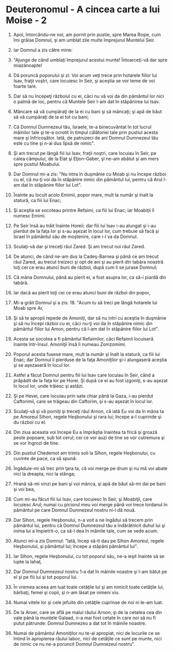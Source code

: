 # Deuteronomul - A cincea carte a lui Moise - 2

1. Apoi, întorcându-ne noi, am pornit prin pustie, spre Marea Roşie, cum îmi grăise Domnul, şi am umblat zile multe împrejurul Muntelui Seir. 

2. Iar Domnul a zis către mine:

3. "Ajunge de când umblaţi împrejurul acestui munte! Întoarceţi-vă dar spre miazănoapte!

4. Dă poruncă poporului şi zi: Voi acum veţi trece prin hotarele fiilor lui Isav, fraţii voştri, care locuiesc în Seir, şi aceştia se vor teme de voi foarte tare. 

5. Dar să nu începeţi războiul cu ei, căci nu vă voi da din pământul lor nici o palmă de loc, pentru că Muntele Seir l-am dat în stăpânirea lui Isav.

6. Mâncare să vă cumpăraţi de la ei cu bani şi să mâncaţi; şi apă de băut să vă cumpăraţi de la ei tot cu bani; 

7. Că Domnul Dumnezeul tău, Israele, te-a binecuvântat în tot lucrul mâinilor tale şi te-a ocrotit în timpul călătoriei tale prin pustiul acesta mare şi înfricoşător. Iată, de patruzeci de ani Domnul Dumnezeul tău este cu tine şi n-ai dus lipsă de nimic". 

8. Şi am trecut pe lângă fiii lui Isav, fraţii noştri, care locuiau în Seir, pe calea câmpului, de la Elat şi Eţion-Gaber, şi ne-am abătut şi am mers spre pustiul Moabului. 

9. Dar Domnul mi-a zis: "Nu intra în duşmănie cu Moab şi nu începe război cu el, că nu-ţi voi da în stăpânire nimic din pământul lui, pentru că Arul l-am dat în stăpânire fiilor lui Lot". 

10. Înainte au locuit acolo Emimii, popor mare, mult la număr şi înalt la statură, ca fiii lui Enac; 

11. Şi aceştia se socoteau printre Refaimi, ca fiii lui Enac; iar Moabiţii îi numesc Emimi. 

12. Pe Seir însă au trăit înainte Horeii; dar fiii lui Isav i-au alungat şi i-au pierdut de la faţa lor şi s-au aşezat în locul lor, cum trebuie să facă şi Israel în pământul său de moştenire, care i-l va da Domnul. 

13. Sculaţi-vă dar şi treceţi râul Zared. Şi am trecut noi râul Zared. 

14. De atunci, de când ne-am dus la Cadeş-Barnea şi până ce am trecut râul Zared, au trecut treizeci şi opt de ani şi au pierit din tabăra noastră toţi cei ce erau atunci buni de război, după cum li se jurase Domnul; 

15. Că mâna Domnului, până au pierit ei, a fost asupra lor, ca să-i piardă din tabără. 

16. Iar dacă au pierit toţi cei ce erau atunci buni de război din popor, 

17. Mi-a grăit Domnul şi a zis: 18. "Acum tu să treci pe lângă hotarele lui Moab spre Ar, 

19. Şi să te apropii repede de Amoniţi, dar să nu intri cu aceştia în duşmănie şi să nu începi război cu ei, căci nu-ţi voi da în stăpânire nimic din pământul fiilor lui Amon, pentru că l-am dat în stăpânire fiilor lui Lot". 

20. Acesta se socotea a fi pământul Refaimilor, căci Refaimii locuiseră înainte într-însul. Amoniţii însă îi numeau Zomzomimi. 

21. Poporul acesta fusese mare, mult la număr şi înalt la statură, ca fiii lui Enac; dar Domnul îi pierduse de la faţa Amoniţilor şi-i alungaseră aceştia şi se aşezaseră în locul lor. 

22. Astfel a făcut Domnul pentru fiii lui Isav care locuiau în Seir, când a prăpădit de la faţa lor pe Horei. Şi după ce ei au fost izgoniţi, s-au aşezat în locul lor, unde trăiesc şi astăzi. 

23. Şi pe Hevei, care locuiau prin sate chiar până la Gaza, i-au pierdut Caftorimii, care se trăgeau din Caftorim, şi s-au aşezat în locul lor. 

24. Sculaţi-vă şi vă porniţi şi treceţi râul Arnon, că iată Eu voi da în mâna ta pe Amoreul Sihon, regele Heşbonului şi rara lui; începe a-l cuprinde şi du război cu el. 

25. Din ziua aceasta voi începe Eu a împrăştia înaintea ta frică şi groază peste popoare, sub tot cerul; cei ce vor auzi de tine se vor cutremura şi se vor îngrozi de tine. 

26. Din pustiul Chedemot am trimis soli la Sihon, regele Heşbonului, cu cuvinte de pace, ca să spună: 

27. Îngăduie-mi să trec prin ţara ta, că voi merge pe drum şi nu mă voi abate nici la dreapta, nici la stânga; 

28. Hrană să-mi vinzi pe bani şi voi mânca, şi apă de băut să-mi dai pe bani şi voi bea, 

29. Cum mi-au făcut fiii lui Isav, care locuiesc în Seir, şi Moabiţii, care locuiesc Arul; numai cu piciorul meu voi merge până voi trece Iordanul în pământul pe care Domnul Dumnezeul nostru ni-l dă nouă. 

30. Dar Sihon, regele Heşbonului, n-a voit a ne îngădui să trecem prin pământul lui, pentru că Domnul Dumnezeul tău a îndărătnicit duhul lui şi inima lui a împietrit-o, ca să-l dea în mâinile tale, cum se vede acum. 

31. Atunci mi-a zis Domnul: "Iată, încep să-ti dau pe Sihon Amoreul, regele Heşbonului, şi pământul lui; începe a stăpâni pământul lui". 

32. Iar Sihon, regele Heşbonului, cu tot poporul său, ne-a ieşit înainte să se lupte la Iahaţ. 

33. Dar Domnul Dumnezeul nostru 1-a dat în mâinile noastre şi l-am bătut pe el şi pe fiii lui şi tot poporul lui. 

34. În vremea aceea am luat toate cetăţile lui şi am nimicit toate cetăţile lui, bărbaţi, femei şi copii, şi n-am lăsat pe nimeni viu. 

35. Numai vitele lor şi cele jefuite din cetăţile cuprinse de noi ni le-am luat. 

36. De la Aroer, care se află pe malul râului Arnon, şi de la cetatea cea din vale până la muntele Galaad, n-a mai fost cetate în care noi să nu fi putut pătrunde: Domnul Dumnezeu a dat tot în mâinile noastre. 

37. Numai de pământul Amoniţilor nu te-ai apropiat, nici de locurile ce se întind în apropierea râului Iaboc, nici de cetăţile ce sunt pe munte, nici de nimic ce nu ne-a poruncit Domnul Dumnezeul nostru". 

